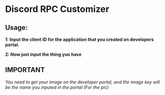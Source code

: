 # Discord RPC Customizer
## **Usage:**

**1: Input the client ID for the application that you created on developers portal.**

**2: Now just input the thing yuo have**

## IMPORTANT

_You need to get your image on the developer portal, and the image key will be the name you inputed in the portal (For the pic)_
